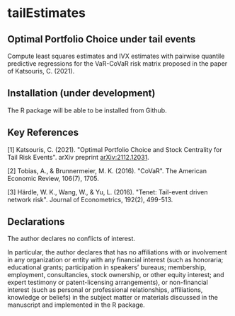 # tailEstimates

## Optimal Portfolio Choice under tail events

Compute least squares estimates and IVX estimates with pairwise quantile predictive regressions for the VaR-CoVaR risk matrix proposed in the paper of Katsouris, C. (2021).

## Installation (under development)

The R package will be able to be installed from Github.

## Key References

[1] Katsouris, C. (2021). "Optimal Portfolio Choice and Stock Centrality for Tail Risk Events". arXiv preprint [arXiv:2112.12031](https://arxiv.org/abs/2112.12031).

[2] Tobias, A., & Brunnermeier, M. K. (2016). "CoVaR". The American Economic Review, 106(7), 1705.

[3] Härdle, W. K., Wang, W., & Yu, L. (2016). "Tenet: Tail-event driven network risk". Journal of Econometrics, 192(2), 499-513.

## Declarations

The author declares no conflicts of interest.

In particular, the author declares that has no affiliations with or involvement in any organization or entity with any financial interest (such as honoraria; educational grants; participation in speakers’ bureaus; membership, employment, consultancies, stock ownership, or other equity interest; and expert testimony or patent-licensing arrangements), or non-financial interest (such as personal or professional relationships, affiliations, knowledge or beliefs) in the subject matter or materials discussed in the manuscript and implemented in the R package.
